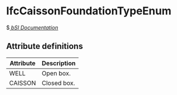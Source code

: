 IfcCaissonFoundationTypeEnum
============================
$[ _bSI
Documentation_](https://standards.buildingsmart.org/IFC/DEV/IFC4_2/FINAL/HTML/schema/ifcsharedbldgelements/lexical/ifccaissonfoundationtypeenum.htm)


Attribute definitions
---------------------
| Attribute   | Description   |
|-------------|---------------|
| WELL        | Open box.     |
| CAISSON     | Closed box.   |

